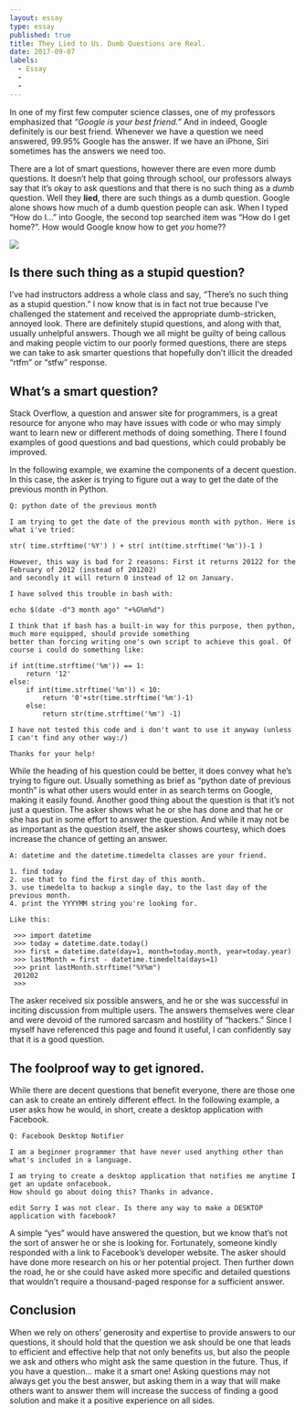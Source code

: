 ```yaml
---
layout: essay
type: essay
published: true
title: They Lied to Us. Dumb Questions are Real.
date: 2017-09-07
labels:
  - Essay
  - 
  - 
---
```


In one of my first few computer science classes, one of my professors emphasized that *“Google is your best friend.”* And in indeed, Google definitely is our best friend. Whenever we have a question we need answered, 99.95% Google has the answer. If we have an iPhone, Siri sometimes has the answers we need too. 

There are a lot of smart questions, however there are even more dumb questions. It doesn’t help that going through school, our professors always say that it’s okay to ask questions and that there is no such thing as a *dumb* question. Well they **lied**, there are such things as a dumb question. Google alone shows how much of a dumb question people can ask. When I typed “How do I…” into Google, the second top searched item was “How do I get home?”. How would Google know how to get *you* home?? 




<img class="ui medium left floated image" src="../images/rtfm.png">

## Is there such thing as a stupid question?
 
I’ve had instructors address a whole class and say, “There’s no such thing as a stupid question.” I now know that is in fact not true because I’ve challenged the statement and received the appropriate dumb-stricken, annoyed look. There are definitely stupid questions, and along with that, usually unhelpful answers. Though we all might be guilty of being callous and making people victim to our poorly formed questions, there are steps we can take to ask smarter questions that hopefully don’t illicit the dreaded “rtfm” or “stfw” response.

## What’s a smart question?

Stack Overflow, a question and answer site for programmers, is a great resource for anyone who may have issues with code or who may simply want to learn new or different methods of doing something. There I found examples of good questions and bad questions, which could probably be improved.

In the following example, we examine the components of a decent question. In this case, the asker is trying to figure out a way to get the date of the previous month in Python.

```
Q: python date of the previous month

I am trying to get the date of the previous month with python. Here is what i've tried:

str( time.strftime('%Y') ) + str( int(time.strftime('%m'))-1 )

However, this way is bad for 2 reasons: First it returns 20122 for the February of 2012 (instead of 201202) 
and secondly it will return 0 instead of 12 on January.

I have solved this trouble in bash with:

echo $(date -d"3 month ago" "+%G%m%d")

I think that if bash has a built-in way for this purpose, then python, much more equipped, should provide something 
better than forcing writing one's own script to achieve this goal. Of course i could do something like:

if int(time.strftime('%m')) == 1:
    return '12'
else:
    if int(time.strftime('%m')) < 10:
        return '0'+str(time.strftime('%m')-1)
    else:
        return str(time.strftime('%m') -1)
        
I have not tested this code and i don't want to use it anyway (unless I can't find any other way:/)

Thanks for your help!
```

While the heading of his question could be better, it does convey what he’s trying to figure out. Usually something as brief as “python date of previous month” is what other users would enter in as search terms on Google, making it easily found. Another good thing about the question is that it’s not just a question. The asker shows what he or she has done and that he or she has put in some effort to answer the question. And while it may not be as important as the question itself, the asker shows courtesy, which does increase the chance of getting an answer.

```
A: datetime and the datetime.timedelta classes are your friend.

1. find today
2. use that to find the first day of this month.
3. use timedelta to backup a single day, to the last day of the previous month.
4. print the YYYYMM string you're looking for.

Like this:

 >>> import datetime
 >>> today = datetime.date.today()
 >>> first = datetime.date(day=1, month=today.month, year=today.year)
 >>> lastMonth = first - datetime.timedelta(days=1)
 >>> print lastMonth.strftime("%Y%m")
 201202
 >>>

```
 
The asker received six possible answers, and he or she was successful in inciting discussion from multiple users. The answers themselves were clear and were devoid of the rumored sarcasm and hostility of “hackers.” Since I myself have referenced this page and found it useful, I can confidently say that it is a good question.

## The foolproof way to get ignored.

While there are decent questions that benefit everyone, there are those one can ask to create an entirely different effect. In the following example, a user asks how he would, in short, create a desktop application with Facebook.

```
Q: Facebook Desktop Notifier

I am a beginner programmer that have never used anything other than what's included in a language.

I am trying to create a desktop application that notifies me anytime I get an update onfacebook. 
How should go about doing this? Thanks in advance.

edit Sorry I was not clear. Is there any way to make a DESKTOP application with facebook?
```

A simple “yes” would have answered the question, but we know that’s not the sort of answer he or she is looking for. Fortunately, someone kindly responded with a link to Facebook’s developer website. The asker should have done more research on his or her potential project. Then further down the road, he or she could have asked more specific and detailed questions that wouldn’t require a thousand-paged response for a sufficient answer.

## Conclusion

When we rely on others’ generosity and expertise to provide answers to our questions, it should hold that the question we ask should be one that leads to efficient and effective help that not only benefits us, but also the people we ask and others who might ask the same question in the future. Thus, if you have a question… make it a smart one! Asking questions may not always get you the best answer, but asking them in a way that will make others want to answer them will increase the success of finding a good solution and make it a positive experience on all sides.
